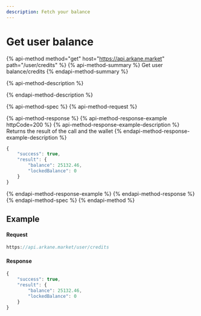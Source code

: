 ```yaml
---
description: Fetch your balance
---
```


# Get user balance

{% api-method method="get" host="https://api.arkane.market" path="/user/credits" %}
{% api-method-summary %}
Get user balance/credits
{% endapi-method-summary %}

{% api-method-description %}

{% endapi-method-description %}

{% api-method-spec %}
{% api-method-request %}

{% api-method-response %}
{% api-method-response-example httpCode=200 %}
{% api-method-response-example-description %}
Returns the result of the call and the wallet 
{% endapi-method-response-example-description %}

```javascript
{
    "success": true,
    "result": {
        "balance": 25132.46,
        "lockedBalance": 0
    }
}
```
{% endapi-method-response-example %}
{% endapi-method-response %}
{% endapi-method-spec %}
{% endapi-method %}

## Example

#### Request

```javascript
https://api.arkane.market/user/credits
```

#### Response

```javascript
{
    "success": true,
    "result": {
        "balance": 25132.46,
        "lockedBalance": 0
    }
}
```


